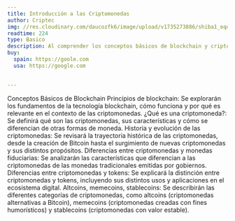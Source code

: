 ```yaml
---
title: Introducción a las Criptomonedas
author: Criptec 
img: //res.cloudinary.com/daucozfk6/image/upload/v1735273886/shiba1_eqqomc.webp
readtime: 224
type: Basico
description: Al comprender los conceptos básicos de blockchain y criptomonedas, los participantes estarán equipados con el conocimiento fundamental necesario para entender cómo funcionan las criptomonedas, qué las diferencia de las monedas tradicionales y qué tipos existen. Este conocimiento servirá como base para profundizar en aspectos más avanzados del ecosistema cripto.
buy:
  spain: https://goole.com
  usa: https://google.com
 

---
```

Conceptos Básicos de Blockchain
Principios de blockchain: Se explorarán los fundamentos de la tecnología blockchain, cómo funciona y por qué es relevante en el contexto de las criptomonedas.
¿Qué es una criptomoneda?: Se definirá qué son las criptomonedas, sus características y cómo se diferencian de otras formas de moneda.
Historia y evolución de las criptomonedas: Se revisará la trayectoria histórica de las criptomonedas, desde la creación de Bitcoin hasta el surgimiento de nuevas criptomonedas y sus distintos propósitos.
Diferencias entre criptomonedas y monedas fiduciarias: Se analizarán las características que diferencian a las criptomonedas de las monedas tradicionales emitidas por gobiernos.
Diferencias entre criptomonedas y tokens: Se explicará la distinción entre criptomonedas y tokens, incluyendo sus distintos usos y aplicaciones en el ecosistema digital.
Altcoins, memecoins, stablecoins: Se describirán las diferentes categorías de criptomonedas, como altcoins (criptomonedas alternativas a Bitcoin), memecoins (criptomonedas creadas con fines humorísticos) y stablecoins (criptomonedas con valor estable).
